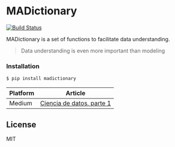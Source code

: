 # MADictionary

[![Build Status](https://travis-ci.com/megelon/MADict.svg?branch=master)](https://travis-ci.com/github/megelon/MADict/jobs/320670871/config)

MADictionary is a set of functions to facilitate data understanding.

> Data understanding is even more important than 
> modeling

### Installation

```sh
$ pip install madictionary
```

| Platform | Article |
| ------ | ------ |
| Medium | [Ciencia de datos, parte 1][PlMe] |

License
----

MIT

[//]: # (These are reference links used in the body of this note and get stripped out when the markdown processor does its job. There is no need to format nicely because it shouldn't be seen. Thanks SO - http://stackoverflow.com/questions/4823468/store-comments-in-markdown-syntax)

   [PlMe]: <https://medium.com/@megelon/ciencia-de-datos-parte-1-ecadc15c07a5>
